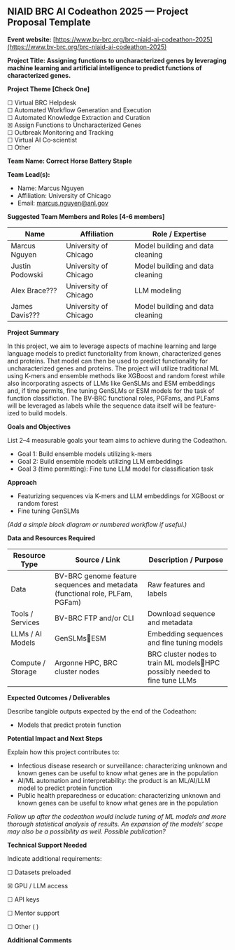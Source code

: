 **NIAID BRC AI Codeathon 2025 — Project Proposal Template**  
---

**Event website:** [https://www.bv-brc.org/brc-niaid-ai-codeathon-2025](https://www.bv-brc.org/brc-niaid-ai-codeathon-2025)

**Project Title: Assigning functions to uncharacterized genes by leveraging machine learning and artificial intelligence to predict functions of characterized genes.**

**Project Theme \[Check One\]**

☐ Virtual BRC Helpdesk  
☐ Automated Workflow Generation and Execution  
☐ Automated Knowledge Extraction and Curation  
☒ Assign Functions to Uncharacterized Genes  
☐ Outbreak Monitoring and Tracking  
☐ Virtual AI Co‑scientist  
☐ Other

**Team Name: Correct Horse Battery Staple**

**Team Lead(s):** 

* Name: Marcus Nguyen  
* Affiliation: University of Chicago  
* Email: marcus.nguyen@anl.gov

**Suggested Team Members and Roles \[4-6 members\]**

| Name | Affiliation | Role / Expertise |
| ----- | ----- | ----- |
| Marcus Nguyen | University of Chicago | Model building and data cleaning |
| Justin Podowski | University of Chicago | Model building and data cleaning |
| Alex Brace??? | University of Chicago | LLM modeling |
| James Davis??? | University of Chicago | Model building and data cleaning |

**Project Summary**

In this project, we aim to leverage aspects of machine learning and large language models to predict functoriality from known, characterized genes and proteins.  That model can then be used to predict functionality for uncharacterized genes and proteins.  The project will utilize traditional ML using K-mers and ensemble methods like XGBoost and random forest while also incorporating aspects of LLMs like GenSLMs and ESM embeddings and, if time permits, fine tuning GenSLMs or ESM models for the task of function classifiction.  The BV-BRC functional roles, PGFams, and PLFams will be leveraged as labels while the sequence data itself will be feature-ized to build models.  

**Goals and Objectives**

List 2–4 measurable goals your team aims to achieve during the Codeathon.

* Goal 1: Build ensemble models utilizing k-mers  
* Goal 2: Build ensemble models utilizing LLM embeddings  
* Goal 3 (time permitting): Fine tune LLM model for classification task 

**Approach**

* Featurizing sequences via K-mers and LLM embeddings for XGBoost or random forest  
* Fine tuning GenSLMs

*(Add a simple block diagram or numbered workflow if useful.)*

**Data and Resources Required**

| Resource Type | Source / Link | Description / Purpose |
| ----- | ----- | ----- |
| Data | BV-BRC genome feature sequences and metadata (functional role, PLFam, PGFam) | Raw features and labels |
| Tools / Services | BV-BRC FTP and/or CLI | Download sequence and metadata |
| LLMs / AI Models | GenSLMsESM | Embedding sequences and fine tuning models |
| Compute / Storage | Argonne HPC, BRC cluster nodes | BRC cluster nodes to train ML modelsHPC possibly needed to fine tune LLMs |

**Expected Outcomes / Deliverables**

Describe tangible outputs expected by the end of the Codeathon:

* Models that predict protein function

**Potential Impact and Next Steps**

Explain how this project contributes to:

* Infectious disease research or surveillance: characterizing unknown and known genes can be useful to know what genes are in the population  
* AI/ML automation and interpretability: the product is an ML/AI/LLM model to predict protein function  
* Public health preparedness or education: characterizing unknown and known genes can be useful to know what genes are in the population

*Follow up after the codeathon would include tuning of ML models and more thorough statistical analysis of results.  An expansion of the models’ scope may also be a possibility as well.  Possible publication?*  

**Technical Support Needed**

Indicate additional requirements:

☐ Datasets preloaded  

☒ GPU / LLM access  

☐ API keys  

☐ Mentor support  

☐ Other ( )

**Additional Comments**

